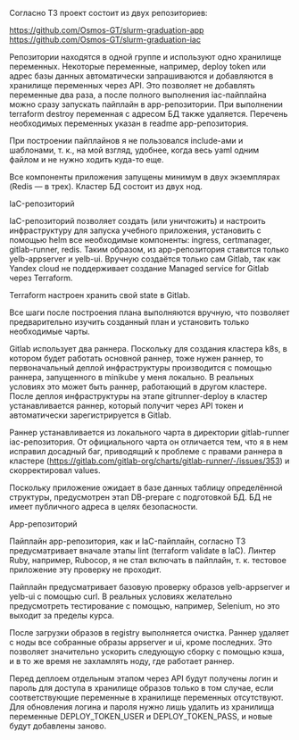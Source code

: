 Согласно ТЗ проект состоит из двух репозиториев:

https://github.com/Osmos-GT/slurm-graduation-app
https://github.com/Osmos-GT/slurm-graduation-iac

Репозитории находятся в одной группе и используют одно хранилище переменных. Некоторые переменные, например, deploy token или адрес базы данных автоматически запрашиваются и добавляются в хранилище переменных через API. Это позволяет не добавлять переменные два раза, а после полного выполнения iac-пайплайна можно сразу запускать пайплайн в app-репозитории. При выполнении terraform destroy переменная с адресом БД также удаляется. Перечень необходимых переменных указан в readme app-репозитория.

При построении пайплайнов я не пользовался include-ами и шаблонами, т. к., на мой взгляд, удобнее, когда весь yaml одним файлом и не нужно ходить куда-то еще.

Все компоненты приложения запущены минимум в двух экземплярах (Redis — в трех). Кластер БД состоит из двух нод.

IaC-репозиторий

IaC-репозиторий позволяет создать (или уничтожить) и настроить инфраструктуру для запуска учебного приложения, установить с помощью helm все необходимые компоненты: ingress, certmanager, gitlab-runner, redis. Таким образом, из app-репозитория ставится только yelb-appserver и yelb-ui. Вручную создаётся только сам Gitlab, так как Yandex cloud не поддерживает создание Managed service for Gitlab через Terraform.

Terraform настроен хранить свой state в Gitlab.

Все шаги после построения плана выполняются вручную, что позволяет предварительно изучить созданный план и установить только необходимые чарты.

Gitlab использует два раннера.
Поскольку для создания кластера k8s, в котором будет работать основной раннер, тоже нужен раннер, то первоначальный деплой инфраструктуры производится с помощью раннера, запущенного в minikube у меня локально. В реальных условиях это может быть раннер, работающий в другом кластере. После деплоя инфраструктуры на этапе gitrunner-deploy  в кластер устанавливается раннер, который получит через API токен и автоматически зарегистрируется в Gitlab.

Раннер устанавливается из локального чарта в директории gitlab-runner iac-репозитория. От официального чарта он отличается тем, что я в нем исправил досадный баг, приводящий к проблеме с правами раннера в кластере (https://gitlab.com/gitlab-org/charts/gitlab-runner/-/issues/353) и скорректировал values.

Поскольку приложение ожидает в базе данных таблицу определённой структуры, предусмотрен этап DB-prepare с подготовкой БД. БД не имеет публичного адреса в целях безопасности.

App-репозиторий

Пайплайн app-репозитория, как и IaC-пайплайн, согласно ТЗ предусматривает вначале этапы lint (terraform validate в IaC). Линтер Ruby, например, Rubocop, я не стал включать в пайплайн, т. к. тестовое приложение эту проверку не проходит.

Пайплайн предусматривает базовую проверку образов yelb-appserver и yelb-ui с помощью curl. В реальных условиях желательно предусмотреть тестирование с помощью, например, Selenium, но это выходит за пределы курса.

После загрузки образов в registry выполняется очистка. Раннер удаляет с ноды все собранные образы appserver и ui, кроме последних. Это позволяет значительно ускорить следующую сборку с помощью кэша, и в то же время не захламлять ноду, где работает раннер.

Перед деплоем отдельным этапом через API будут получены логин и пароль для доступа  в хранилище образов только в том случае, если соответствующие переменные в хранилище переменных отсутствуют. Для обновления логина и пароля нужно лишь удалить из хранилища переменные DEPLOY_TOKEN_USER и DEPLOY_TOKEN_PASS, и новые будут добавлены заново.
